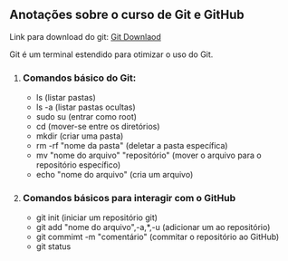## Anotações sobre o curso de Git e GitHub



Link para download do git: [Git Downlaod](https://git-scm.com/downloads)

Git é um terminal estendido para otimizar o uso do Git.



1. ### Comandos básico do Git:

   - ls (listar pastas)
   - ls -a (listar pastas ocultas)
   - sudo su (entrar como root)
   - cd (mover-se entre os diretórios)
   - mkdir (criar uma pasta)
   - rm -rf "nome da pasta" (deletar a pasta específica)
   - mv "nome do arquivo" "repositório" (mover o arquivo para o repositório específico)
   - echo "nome do arquivo" (cria um arquivo)



2. ### Comandos básicos para interagir com o GitHub

   - git init (iniciar um repositório git)
   - git add "nome do arquivo",-a,*,-u (adicionar um ao repositório)
   - git commimt -m "comentário" (commitar o repositório ao GitHub)
   - git status